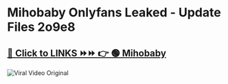 
 # Mihobaby Onlyfans Leaked - Update Files 2o9e8

## <h2><a href="https://clipsfans.com/Mihobaby&ref=git">🔗 Click to LINKS ⏩⏩ 👉 🟢 Mihobaby </a></h2>

<a href="https://clipsfans.com/Mihobaby&ref=git" rel="nofollow" data-target="animated-image.originalLink"><img src="https://i.ibb.co.com/xMMVF88/686577567.gif" alt="Viral Video Original" style="max-width: 100%; display: inline-block;" data-target="animated-image.originalImage"></a>

